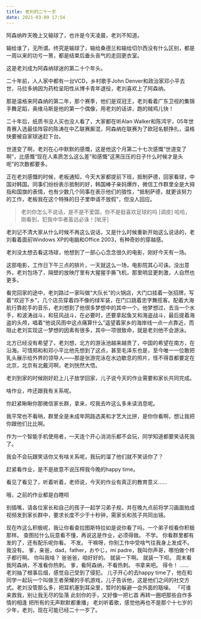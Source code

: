 ```yaml
---
title: 老刘的二十一岁
date: 2021-03-09 17:54
---
```

阿森纳昨天晚上又输球了，也许是今天凌晨，老刘不知道。

输给谁了，无所谓。终究是输球了，输给桑德兰和输给切尔西没有什么区别，都是一周以来的功亏一篑，都是结束后垂头丧气的走回更衣室。

这是老刘成为阿森纳球迷的第二十个年头。

二十年前，人人家中都有一台VCD，乡村歌手John Denver和政治家邓小平去世，马拉多纳因为药检呈阳性从博卡青年退役，老刘喜欢上了阿森纳。

那是温格来阿森纳的第二年，那个赛季，他们是双冠王，老刘看着广东卫视的集锦手舞足蹈，奥维马斯是他的第一个偶像，用老刘的话讲，跑的贼鸡儿快！

二十年后，纸质书没人买也没人看了，大家都在听Alan Walker和陈鸿宇，05年世青赛入选最佳阵容的陈涛在中乙联赛厮混，阿森纳在联赛为了欧冠名额挣扎，温格快要被自家球迷赶下台。

世道变了啊，老刘在心中默默的感慨，这是他这个月第二十七次感慨“世道变了啊”，比感慨“现在人素质怎么这么差”和感慨“这黑压压的日子什么时候才是头呢”的次数都要多。

正在老刘感慨的时候，老板通知，今天大家都提前下班，抵制萨德，回家看球，中国对韩国。同事们纷纷表示抵制的好，韩国棒子亲妈爆炸，微信工作群里全是大拇指和国旗的表情，也有少数几个同事在表示他们的狼性，“抵制萨德，就更该努力的工作，老板我在这个特殊的日子里申请不放假”，但没人回应。

>老刘你怎么不说话，是不是不爱国，你不是挺喜欢足球的吗 [调皮]
>哈哈，刚看到，犯我中华者虽远必诛！[呲牙]

老刘记不清大家从什么时候不再这么说话，又是什么时候重新开始这么说话的，老刘看着面前Windows XP的电脑和Office 2003，有种奇妙的穿越感。

老刘没太想去看这场球，他想到了一部心心念念很久的电影，刚好今天有一场。

这部电影，工作日下午三点的排片，一天就这么一场，电影院其心可诛。没出意外，老刘包场了，隔壁的放映厅里有大猩猩手撕飞机，那里明显更刺激，人自然也更多。

看完回家的途中，老刘路过一家叫做“大队长”的火锅店，大门口挂着一张招牌，写着“欢迎下乡”，几个店员穿着四不像的绿军装，在门口跳着忠字舞揽客。配着大海航行靠舵手的音乐，老刘想到了他很多梦想中的其中一个。他梦想过，去当一个水手，和波涛战斗，和狂风战斗，在必要时，还要拿起鱼叉和海盗战斗，最后提着海盗的头颅，唱着“他说风雨中这点痛算什么”遥望着家乡的海岸线一点一点靠近，而阻止老刘实现这一梦想的因素有很多，其中一项很致命，就是老刘他不会游泳。

北方已经没有希望了，老刘想，北方的游泳池越来越贵了，中国的希望在南方，在沿海。可惜郑和和邓小平比他先想到了这点，甚至毛泽东也是，至今唯一一位敢把乳头展示给外界的领导人——那是张游完泳在水边歇息的照片，怪不得首都要定在北京，北京有北戴河啊，老刘恍然大悟。

老刘到家的时候刚好赶上儿子放学回家，儿子说今天的作业需要和家长共同完成。

啥作业，咋还跟我有关系呢。

你赶紧瞅瞅你那微信家长群，拿来，哎我去咋这么多未读消息呢。

我平常也不看呐，群里全是未成年网路选美和才艺大比拼，是你你看啊，想让我把你跟他们比比啊。

作为一个智能手机使用者，一天连个开心消消乐都不会玩，同学知道都要笑话死我了。

我会不会玩跟笑话你又有啥关系呢，我玩的溜了他们就不笑话你了？

赶紧看作业，是不是故意不说压榨我今晚的happy time。

看见了看见了，听着听着，老师说，今天的作业有真正的教育意义……

哦，之前的作业都是白瞎呗

别插嘴，请各位家长和自己的孩子一起学习弟子规，并在晚九点前将学习画面拍成视频发到家长群中，要求长度不少于十秒钟，需家长和孩子共同出镜。

现在咋这么积极呢，我让你看查拉图斯特拉如是说你看了吗，一个弟子规看你积极那样。
查图拉什么玩意看不懂，再说这是作业，必须得做。
不学。
你看群里都有发的了，还有配乐呢你看。
不发。
干嘛呀，你别工作中受啥气往我身上发成不。
我没有。
爹，亲爸，dad，father，おやじ，mi padre，我叫你声哥，哪怕做个样子都行啊。
你叫我啥？
爸爸爸，咱好好的。
就装一下啊。
就装一下呗。
周末看我阿森纳，不准看你热刺。
爹，看阿森纳，不看热刺。
书拿来吧。
得令！
……
老刘抽了根事后烟，感觉自己受到了侵犯。
儿子开心的去happy time了，他在和同学一起玩一个叫做王者荣耀的手机游戏，儿子告诉他，这是他们之间的社交方式。老刘没管那么多，把耳机塞到耳朵里，暂时的躲避一会外面的聒噪。
「可谁来救我，别让我无尽的坠落
    此刻你的手，又好像一把匕首
    再转一圈吧那些自作多情的相逢
    把所有的无声默默都重播」
老刘听着歌，感觉他再也不是那个十七岁的少年，老刘，现在可能已经二十一岁了。